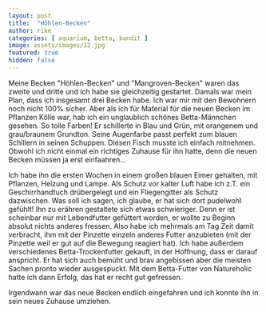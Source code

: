 ```yaml
---
layout: post
title:  "Höhlen-Becken"
author: rike
categories: [ aquarium, betta, bandit ]
image: assets/images/12.jpg
featured: true
hidden: false
---
```

Meine Becken "Höhlen-Becken" und "Mangroven-Becken" waren das zweite und dritte und ich habe sie gleichzeitig gestartet.
Damals war mein Plan, dass ich insgesamt drei Becken habe. Ich war mir mit den Bewohnern noch nicht 100% sicher.
Aber als ich für Material für die neuen Becken im Pflanzen Kölle war, hab ich ein unglaublich schönes Betta-Männchen gesehen.
So tolle Farben! Er schillerte in Blau und Grün, mit orangenem und grau/braunem Grundton. Seine Augenfarbe passt perfekt zum blauen Schillern in seinen Schuppen.
Diesen Fisch musste ich einfach mitnehmen. Obwohl ich nicht einmal ein richtiges Zuhause für ihn hatte, denn die neuen Becken müssen ja erst einfaahren...

Ich habe ihn die ersten Wochen in einem großen blauen Eimer gehalten, mit Pflanzen, Heizung und Lampe. Als Schutz vor kalter Luft habe ich z.T. ein Geschirrhandtuch drübergelegt und ein Fliegengitter als Schutz dazwischen.
Was soll ich sagen, ich glaube, er hat sich dort pudelwohl gefühlt! Ihn zu erähren gestaltete sich etwas schwieriger. Denn er ist
scheinbar nur mit Lebendfutter gefüttert worden, er wollte zu Beginn absolut nichts anderes fressen.
Also habe ich mehrmals am Tag Zeit damit verbracht, ihm mit der Pinzette einzeln anderes Futter anzubieten (mit der Pinzette weil er gut auf die Bewegung reagiert hat).
Ich habe außerdem verschiedenes Betta-Trockenfutter gekauft, in der Hoffnung, dass er darauf anspricht.
Er hat sich auch bemüht und brav angebissen aber die meisten Sachen pronto wieder ausgespuckt. Mit dem Betta-Futter von Natureholic hatte ich dann Erfolg, das hat er recht gut gefressen.


Irgendwann war das neue Becken endlich eingefahren und ich konnte ihn in sein neues Zuhause umziehen.